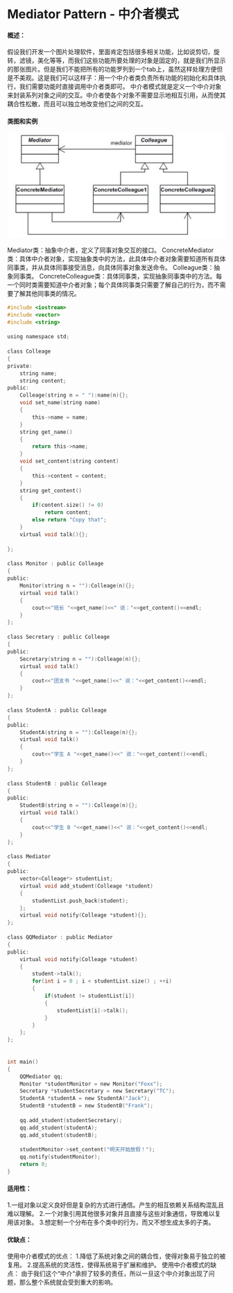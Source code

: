 # Mediator Pattern - 中介者模式

#### 概述：
假设我们开发一个图片处理软件，里面肯定包括很多相关功能，比如说剪切，旋转，滤镜，美化等等，而我们这些功能所要处理的对象是固定的，就是我们所显示的那张图片。但是我们不能把所有的功能罗列到一个tab上，虽然这样处理方便但是不美观。这是我们可以这样子：用一个中介者类负责所有功能的初始化和具体执行，我们需要功能时直接调用中介者类即可。
    中介者模式就是定义一个中介对象来封装系列对象之间的交互。中介者使各个对象不需要显示地相互引用，从而使其耦合性松散，而且可以独立地改变他们之间的交互。

#### 类图和实例

![](DesignPattern-Mediator.png)

Mediator类：抽象中介者，定义了同事对象交互的接口。
ConcreteMediator类：具体中介者对象，实现抽象类中的方法，此具体中介者对象需要知道所有具体同事类，并从具体同事接受消息，向具体同事对象发送命令。
Colleague类：抽象同事类。
ConcreteColleague类：具体同事类，实现抽象同事类中的方法。每一个同时类需要知道中介者对象；每个具体同事类只需要了解自己的行为，而不需要了解其他同事类的情况。
```c
#include <iostream>  
#include <vector>  
#include <string>  
  
using namespace std;  
  
class Colleage  
{  
private:  
    string name;  
    string content;  
public:  
    Colleage(string n = " "):name(n){};  
    void set_name(string name)  
    {  
        this->name = name;  
    }  
    string get_name()  
    {  
        return this->name;  
    }  
    void set_content(string content)  
    {  
        this->content = content;  
    }  
    string get_content()  
    {  
        if(content.size() != 0)  
            return content;  
        else return "Copy that";  
    }  
    virtual void talk(){};  
  
};  
  
class Monitor : public Colleage  
{  
public:  
    Monitor(string n = ""):Colleage(n){};  
    virtual void talk()  
    {  
        cout<<"班长 "<<get_name()<<" 说："<<get_content()<<endl;  
    }  
};  
  
class Secretary : public Colleage  
{  
public:  
    Secretary(string n = ""):Colleage(n){};  
    virtual void talk()  
    {  
        cout<<"团支书 "<<get_name()<<" 说："<<get_content()<<endl;  
    }  
};  
  
class StudentA : public Colleage  
{  
public:  
    StudentA(string n = ""):Colleage(n){};  
    virtual void talk()  
    {  
        cout<<"学生 A "<<get_name()<<" 说："<<get_content()<<endl;  
    }  
};  
  
class StudentB : public Colleage  
{  
public:  
    StudentB(string n = ""):Colleage(n){};  
    virtual void talk()  
    {  
        cout<<"学生 B "<<get_name()<<" 说："<<get_content()<<endl;  
    }  
};  
  
class Mediator  
{  
public:  
    vector<Colleage*> studentList;  
    virtual void add_student(Colleage *student)  
    {  
        studentList.push_back(student);  
    };  
    virtual void notify(Colleage *student){};      
};  
  
class QQMediator : public Mediator  
{  
public:  
    virtual void notify(Colleage *student)  
    {  
        student->talk();  
        for(int i = 0 ; i < studentList.size() ; ++i)  
        {
            if(student != studentList[i])  
            {  
                studentList[i]->talk();  
            }  
        }  
    };    
};  
  
  
int main()  
{  
    QQMediator qq;  
    Monitor *studentMonitor = new Monitor("Foxx");  
    Secretary *studentSecretary = new Secretary("TC");  
    StudentA *studentA = new StudentA("Jack");  
    StudentB *studentB = new StudentB("Frank");          
  
    qq.add_student(studentSecretary);  
    qq.add_student(studentA);  
    qq.add_student(studentB);       
  
    studentMonitor->set_content("明天开始放假！");  
    qq.notify(studentMonitor);     
    return 0;  
}
```

#### 适用性：
1.一组对象以定义良好但是复杂的方式进行通信。产生的相互依赖关系结构混乱且难以理解。
2.一个对象引用其他很多对象并且直接与这些对象通信，导致难以复用该对象。
3.想定制一个分布在多个类中的行为，而又不想生成太多的子类。

#### 优缺点：
使用中介者模式的优点：
  1.降低了系统对象之间的耦合性，使得对象易于独立的被复用。
  2.提高系统的灵活性，使得系统易于扩展和维护。
使用中介者模式的缺点：
  由于我们这个“中介“承担了较多的责任，所以一旦这个中介对象出现了问题，那么整个系统就会受到重大的影响。